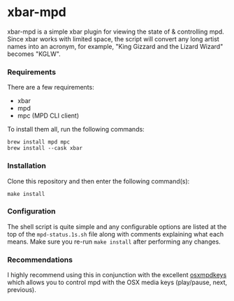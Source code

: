 # xbar-mpd
xbar-mpd is a simple xbar plugin for viewing the state of & controlling mpd. Since xbar works with limited space, the script will convert any long artist names into an acronym, for example, "King Gizzard and the Lizard Wizard" becomes "KGLW".

### Requirements
There are a few requirements:
* xbar
* mpd
* mpc (MPD CLI client)

To install them all, run the following commands:
```shell
brew install mpd mpc
brew install --cask xbar
```

### Installation
Clone this repository and then enter the following command(s):
```shell
make install
```

### Configuration
The shell script is quite simple and any configurable options are listed at the top of the `mpd-status.1s.sh` file along with comments explaining what each means. Make sure you re-run `make install` after performing any changes.

### Recommendations
I highly recommend using this in conjunction with the excellent [osxmpdkeys](https://github.com/pushrax/osxmpdkeys) which allows you to control mpd with the OSX media keys (play/pause, next, previous).
